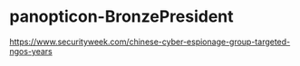 # panopticon-BronzePresident

https://www.securityweek.com/chinese-cyber-espionage-group-targeted-ngos-years
